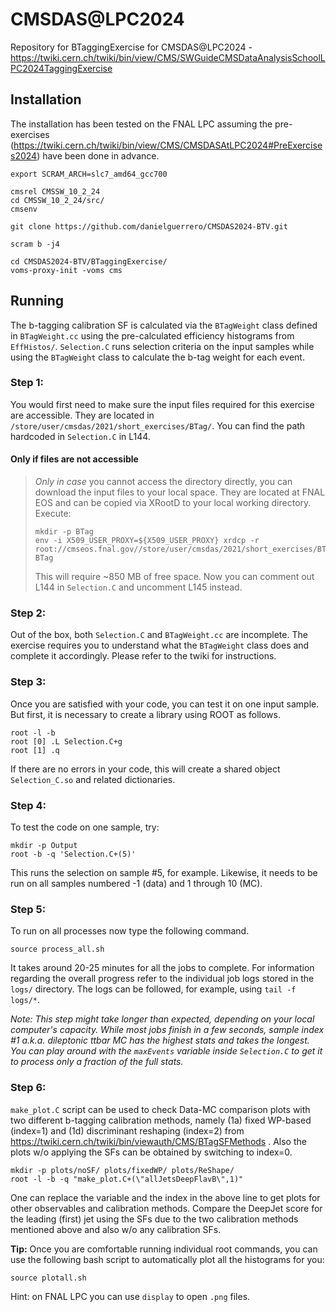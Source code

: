 # CMSDAS@LPC2024
Repository for BTaggingExercise for CMSDAS@LPC2024 - https://twiki.cern.ch/twiki/bin/view/CMS/SWGuideCMSDataAnalysisSchoolLPC2024TaggingExercise

## Installation

The installation has been tested on the FNAL LPC assuming the pre-exercises (https://twiki.cern.ch/twiki/bin/view/CMS/CMSDASAtLPC2024#PreExercises2024) have been done in advance.

```
export SCRAM_ARCH=slc7_amd64_gcc700

cmsrel CMSSW_10_2_24
cd CMSSW_10_2_24/src/
cmsenv

git clone https://github.com/danielguerrero/CMSDAS2024-BTV.git

scram b -j4

cd CMSDAS2024-BTV/BTaggingExercise/
voms-proxy-init -voms cms
```
## Running
The b-tagging calibration SF is calculated via the `BTagWeight` class defined in `BTagWeight.cc` using the pre-calculated efficiency histograms from `EffHistos/`. `Selection.C` runs selection criteria on the input samples while using the `BTagWeight` class to calculate the b-tag weight for each event.

### Step 1:

You would first need to make sure the input files required for this exercise are accessible. They are located in `/store/user/cmsdas/2021/short_exercises/BTag/`. You can find the path hardcoded in `Selection.C` in L144.

#### Only if files are not accessible

> *Only in case* you cannot access the directory directly, you can download the input files to your local space. They are located at FNAL EOS and can be copied via XRootD to your local working directory. Execute:
> ```
> mkdir -p BTag
> env -i X509_USER_PROXY=${X509_USER_PROXY} xrdcp -r root://cmseos.fnal.gov//store/user/cmsdas/2021/short_exercises/BTag BTag
> ```
> This will require ~850 MB of free space. Now you can comment out L144 in `Selection.C` and uncomment L145 instead.

### Step 2:
Out of the box, both `Selection.C` and `BTagWeight.cc` are incomplete. The exercise requires you to understand what the `BTagWeight` class does and complete it accordingly. Please refer to the twiki for instructions.

### Step 3:
Once you are satisfied with your code, you can test it on one input sample. But first, it is necessary to create a library using ROOT as follows.
```
root -l -b
root [0] .L Selection.C+g
root [1] .q

```
If there are no errors in your code, this will create a shared object `Selection_C.so`  and related dictionaries.

### Step 4:
To test the code on one sample, try:
```
mkdir -p Output
root -b -q 'Selection.C+(5)'
```
This runs the selection on sample #5, for example. Likewise, it needs to be run on all samples numbered -1 (data) and 1 through 10 (MC).

### Step 5:
To run on all processes now type the following command.
```
source process_all.sh
```
It takes around 20-25 minutes for all the jobs to complete. For information regarding the overall progress refer to the individual job logs stored in the `logs/` directory. The logs can be followed, for example, using `tail -f logs/*`.

*Note: This step might take longer than expected, depending on your local computer's capacity. While most jobs finish in a few seconds, sample index #1 a.k.a. dileptonic ttbar MC has the highest stats and takes the longest. You can play around with the `maxEvents` variable inside `Selection.C` to get it to process only a fraction of the full stats.*

### Step 6:
`make_plot.C` script can be used to check Data-MC comparison plots with two different b-tagging calibration methods, namely (1a) fixed WP-based (index=1) and (1d) discriminant reshaping (index=2) from https://twiki.cern.ch/twiki/bin/viewauth/CMS/BTagSFMethods . Also the plots w/o  applying the SFs can be obtained by switching to index=0.     

```
mkdir -p plots/noSF/ plots/fixedWP/ plots/ReShape/
root -l -b -q "make_plot.C+(\"allJetsDeepFlavB\",1)"
```
One can replace the variable and the index in the above line to get plots for other observables and calibration methods. Compare the DeepJet score for the leading (first) jet using the SFs due to the two calibration methods mentioned above and also w/o any calibration SFs.

**Tip:** Once you are comfortable running individual root commands, you can use the following bash script to automatically plot all the histograms for you:
```
source plotall.sh
```
Hint: on FNAL LPC you can use `display` to open `.png` files.
